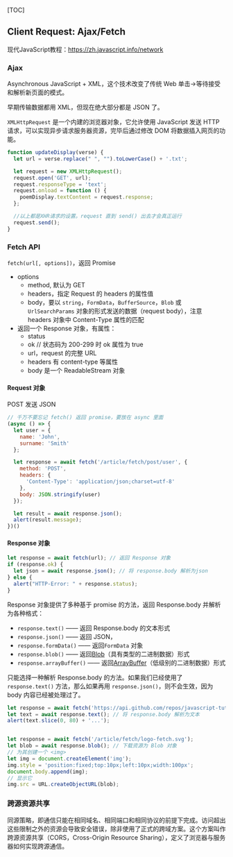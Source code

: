 [TOC]

## Client Request: Ajax/Fetch

现代JavaScript教程：https://zh.javascript.info/network

### Ajax

Asynchronous JavaScript + XML，这个技术改变了传统 Web 单击->等待接受和解析新页面的模式。

早期传输数据都用 XML，但现在绝大部分都是 JSON 了。

`XMLHttpRequest` 是一个内建的浏览器对象，它允许使用 JavaScript 发送 HTTP 请求，可以实现异步请求服务器资源，完毕后通过修改 DOM 将数据插入网页的功能。

```javascript
function updateDisplay(verse) {
  let url = verse.replace(" ", "").toLowerCase() + '.txt';

  let request = new XMLHttpRequest();
  request.open('GET', url);
  request.responseType = 'text';
  request.onload = function () {
    poemDisplay.textContent = request.response;
  };

  //以上都是XHR请求的设置。request 直到 send() 出去才会真正运行
  request.send();
}
```

### Fetch API

`fetch(url[, options])`，返回 Promise<object> 

- options
  - method, 默认为 GET
  - headers，指定 Request 的 headers 的属性值
  - body，要以 `string`，`FormData`，`BufferSource`，`Blob` 或 `UrlSearchParams` 对象的形式发送的数据（request body），注意 headers 对象中 Content-Type 属性的匹配
- 返回一个 Response 对象，有属性：
  - status
  - ok // 状态码为 200-299 时 ok 属性为 true
  - url，request 的完整 URL
  - headers 有 content-type 等属性
  - body 是一个 ReadableStream 对象



#### Request 对象

POST 发送 JSON

```js
// 千万不要忘记 fetch() 返回 promise，要放在 async 里面
(async () => { 
  let user = {
    name: 'John',
    surname: 'Smith'
  };

  let response = await fetch('/article/fetch/post/user', {
    method: 'POST',
    headers: {
      'Content-Type': 'application/json;charset=utf-8'
    },
    body: JSON.stringify(user)
  });

  let result = await response.json();
  alert(result.message);
})()
```



#### Response 对象

```javascript
let response = await fetch(url); // 返回 Response 对象
if (response.ok) { 
  let json = await response.json(); // 将 response.body 解析为json
} else {
  alert("HTTP-Error: " + response.status);
}
```

Response 对象提供了多种基于 promise 的方法，返回 Response.body 并解析为各种格式：

- `response.text()` —— 返回 Response.body 的文本形式
- `response.json()` —— 返回 JSON，
- `response.formData()` —— 返回`FormData` 对象
- `response.blob()` —— 返回[Blob](https://zh.javascript.info/blob)（具有类型的二进制数据）形式
- `response.arrayBuffer()` —— 返回[ArrayBuffer](https://zh.javascript.info/arraybuffer-binary-arrays)（低级别的二进制数据）形式

只能选择一种解析 Response.body 的方法。如果我们已经使用了 `response.text()` 方法，那么如果再用 `response.json()`，则不会生效，因为 body 内容已经被处理过了。

```js
let response = await fetch('https://api.github.com/repos/javascript-tutorial/en.javascript.info/commits');
let text = await response.text(); // 将 response.body 解析为文本
alert(text.slice(0, 80) + '...');


let response = await fetch('/article/fetch/logo-fetch.svg');
let blob = await response.blob(); // 下载资源为 Blob 对象
// 为其创建一个 <img>
let img = document.createElement('img');
img.style = 'position:fixed;top:10px;left:10px;width:100px';
document.body.append(img);
// 显示它
img.src = URL.createObjectURL(blob);
```

### 跨源资源共享

同源策略，即通信只能在相同域名、相同端口和相同协议的前提下完成。访问超出这些限制之外的资源会导致安全错误，除非使用了正式的跨域方案。这个方案叫作跨源资源共享（CORS，Cross-Origin Resource Sharing），定义了浏览器与服务器如何实现跨源通信。



